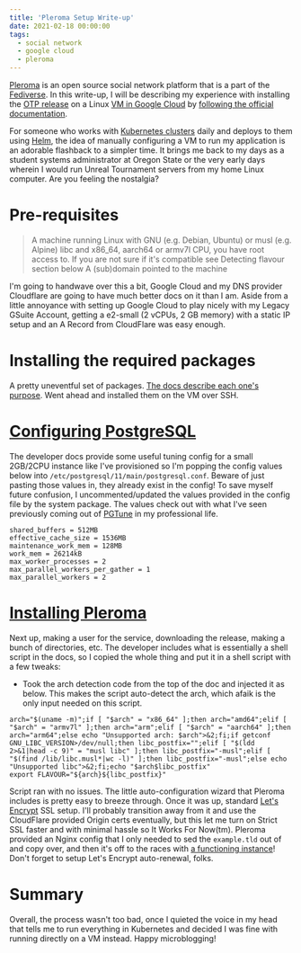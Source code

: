 ```yaml
---
title: 'Pleroma Setup Write-up'
date: 2021-02-18 00:00:00
tags:
  - social network
  - google cloud
  - pleroma
---
```


[Pleroma](https://pleroma.social/) is an open source social network platform that is a part of the [Fediverse](https://fediverse.party/en/fediverse). In this write-up, I will be describing my experience with installing the [OTP release](https://erlang.org/doc/design_principles/release_structure.html) on a Linux [VM in Google Cloud](https://cloud.google.com/compute/) by [following the official documentation](https://docs-develop.pleroma.social/backend/installation/otp_en/).

For someone who works with [Kubernetes clusters](https://kubernetes.io/) daily and deploys to them using [Helm](https://helm.sh/), the idea of manually configuring a VM to run my application is an adorable flashback to a simpler time. It brings me back to my days as a student systems administrator at Oregon State or the very early days wherein I would run Unreal Tournament servers from my home Linux computer. Are you feeling the nostalgia?

# Pre-requisites
>    A machine running Linux with GNU (e.g. Debian, Ubuntu) or musl (e.g. Alpine) libc and x86_64, aarch64 or armv7l CPU, you have root access to. If you are not sure if it's compatible see Detecting flavour section below
>    A (sub)domain pointed to the machine

I'm going to handwave over this a bit, Google Cloud and my DNS provider Cloudflare are going to have much better docs on it than I am. Aside from a little annoyance with setting up Google Cloud to play nicely with my Legacy GSuite Account, getting a e2-small (2 vCPUs, 2 GB memory) with a static IP setup and an A Record from CloudFlare was easy enough.

# Installing the required packages

A pretty uneventful set of packages. [The docs describe each one's purpose](https://docs-develop.pleroma.social/backend/installation/otp_en/#installing-the-required-packages). Went ahead and installed them on the VM over SSH.

# [Configuring PostgreSQL](https://docs-develop.pleroma.social/backend/installation/otp_en/#configuring-postgresql)

The developer docs provide some useful tuning config for a small 2GB/2CPU instance like I've provisioned so I'm popping the config values below into `/etc/postgresql/11/main/postgresql.conf`. Beware of just pasting those values in, they already exist in the config! To save myself future confusion, I uncommented/updated the values provided in the config file by the system package. The values check out with what I've seen previously coming out of [PGTune](https://pgtune.leopard.in.ua/#/) in my professional life.

```
shared_buffers = 512MB
effective_cache_size = 1536MB
maintenance_work_mem = 128MB
work_mem = 26214kB
max_worker_processes = 2
max_parallel_workers_per_gather = 1
max_parallel_workers = 2
```

# [Installing Pleroma](https://docs-develop.pleroma.social/backend/installation/otp_en/#installing-pleroma)

Next up, making a user for the service, downloading the release, making a bunch of directories, etc. The developer includes what is essentially a shell script in the docs, so I copied the whole thing and put it in a shell script with a few tweaks:
* Took the arch detection code from the top of the doc and injected it as below. This makes the script auto-detect the arch, which afaik is the only input needed on this script.

```
arch="$(uname -m)";if [ "$arch" = "x86_64" ];then arch="amd64";elif [ "$arch" = "armv7l" ];then arch="arm";elif [ "$arch" = "aarch64" ];then arch="arm64";else echo "Unsupported arch: $arch">&2;fi;if getconf GNU_LIBC_VERSION>/dev/null;then libc_postfix="";elif [ "$(ldd 2>&1|head -c 9)" = "musl libc" ];then libc_postfix="-musl";elif [ "$(find /lib/libc.musl*|wc -l)" ];then libc_postfix="-musl";else echo "Unsupported libc">&2;fi;echo "$arch$libc_postfix"
export FLAVOUR="${arch}${libc_postfix}"
```

Script ran with no issues. The little auto-configuration wizard that Pleroma includes is pretty easy to breeze through. Once it was up, standard [Let's Encrypt](https://letsencrypt.org/) SSL setup. I'll probably transition away from it and use the CloudFlare provided Origin certs eventually, but this let me turn on Strict SSL faster and with minimal hassle so It Works For Now(tm). Pleroma provided an Nginx config that I only needed to sed the `example.tld` out of and copy over, and then it's off to the races with [a functioning instance](https://tomodachi.club)! Don't forget to setup Let's Encrypt auto-renewal, folks.

# Summary

Overall, the process wasn't too bad, once I quieted the voice in my head that tells me to run everything in Kubernetes and decided I was fine with running directly on a VM instead. Happy microblogging!
